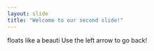 ```yaml
---
layout: slide
title: "Welcome to our second slide!"
---
```

floats like a beauti
Use the left arrow to go back!
